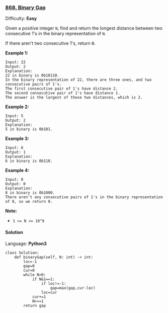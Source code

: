 ### [868\. Binary Gap](https://leetcode.com/problems/binary-gap/)

Difficulty: **Easy**


Given a positive integer `N`, find and return the longest distance between two consecutive 1's in the binary representation of `N`.

If there aren't two consecutive 1's, return <font face="monospace" style="display: inline;">0</font>.


**Example 1:**

```
Input: 22
Output: 2
Explanation: 
22 in binary is 0b10110.
In the binary representation of 22, there are three ones, and two consecutive pairs of 1's.
The first consecutive pair of 1's have distance 2.
The second consecutive pair of 1's have distance 1.
The answer is the largest of these two distances, which is 2.
```


**Example 2:**

```
Input: 5
Output: 2
Explanation: 
5 in binary is 0b101.
```


**Example 3:**

```
Input: 6
Output: 1
Explanation: 
6 in binary is 0b110.
```


**Example 4:**

```
Input: 8
Output: 0
Explanation: 
8 in binary is 0b1000.
There aren't any consecutive pairs of 1's in the binary representation of 8, so we return 0.
```


**Note:**

*   `1 <= N <= 10^9`


#### Solution

Language: **Python3**

```python3
class Solution:
    def binaryGap(self, N: int) -> int:
        loc=-1
        gap=0
        cur=0
        while N>0:
            if N&1==1:
                if loc!=-1:
                    gap=max(gap,cur-loc)
                loc=cur
            cur+=1
            N>>=1
        return gap
```
